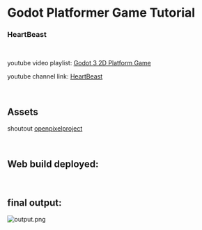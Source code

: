 # Godot Platformer Game Tutorial
### HeartBeast

<br>

youtube video playlist: [Godot 3 2D Platform Game](https://www.youtube.com/playlist?list=PL9FzW-m48fn2jlBu_0DRh7PvAt-GULEmd)

youtube channel link: [HeartBeast](https://www.youtube.com/c/uheartbeast)

<br>

## Assets

shoutout [openpixelproject](https://www.openpixelproject.com/)

<br>

## Web build deployed:

<br>

## final output:

![output.png](output.png)
